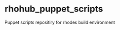 rhohub_puppet_scripts
=====================

Puppet scripts repositiry for rhodes build environment
